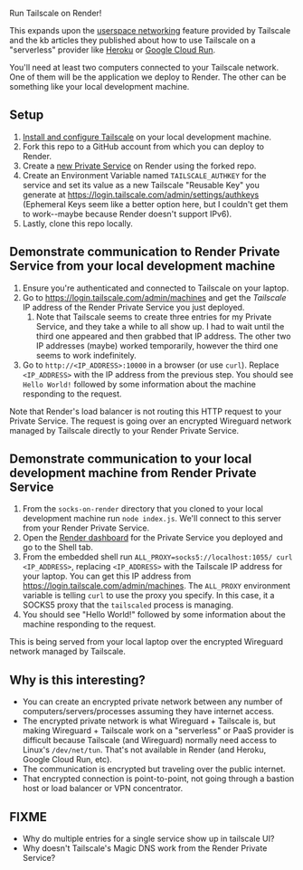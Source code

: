 Run Tailscale on Render!

This expands upon the [userspace networking](https://tailscale.com/kb/1112/userspace-networking/) feature provided by Tailscale and the kb articles they published about how to use Tailscale on a "serverless" provider like [Heroku](https://tailscale.com/kb/1107/heroku/) or [Google Cloud Run](https://tailscale.com/kb/1108/cloudrun/).

You'll need at least two computers connected to your Tailscale network. One of them will be the application we deploy to Render. The other can be something like your local development machine.

## Setup

1. [Install and configure Tailscale](https://tailscale.com/kb/1017/install/) on your local development machine.
1. Fork this repo to a GitHub account from which you can deploy to Render.
1. Create a [new Private Service](https://dashboard.render.com/select-repo?type=pserv) on Render using the forked repo.
1. Create an Environment Variable named `TAILSCALE_AUTHKEY` for the service and set its value as a new Tailscale "Reusable Key" you generate at https://login.tailscale.com/admin/settings/authkeys (Ephemeral Keys seem like a better option here, but I couldn't get them to work--maybe because Render doesn't support IPv6).
1. Lastly, clone this repo locally.

## Demonstrate communication to Render Private Service from your local development machine

1. Ensure you're authenticated and connected to Tailscale on your laptop.
1. Go to https://login.tailscale.com/admin/machines and get the *Tailscale* IP address of the Render Private Service you just deployed.
    1. Note that Tailscale seems to create three entries for my Private Service, and they take a while to all show up. I had to wait until the third one appeared and then grabbed that IP address. The other two IP addresses (maybe) worked temporarily, however the third one seems to work indefinitely.
1. Go to `http://<IP_ADDRESS>:10000` in a browser (or use `curl`). Replace `<IP_ADDRESS>` with the IP address from the previous step. You should see `Hello World!` followed by some information about the machine responding to the request.

Note that Render's load balancer is not routing this HTTP request to your Private Service. The request is going over an encrypted Wireguard network managed by Tailscale directly to your Render Private Service.

## Demonstrate communication to your local development machine from Render Private Service

1. From the `socks-on-render` directory that you cloned to your local development machine run `node index.js`. We'll connect to this server from your Render Private Service.
1. Open the [Render dashboard](https://dashboard.render.com) for the Private Service you deployed and go to the Shell tab.
1. From the embedded shell run `ALL_PROXY=socks5://localhost:1055/ curl <IP_ADDRESS>`, replacing `<IP_ADDRESS>` with the Tailscale IP address for your laptop. You can get this IP address from https://login.tailscale.com/admin/machines. The `ALL_PROXY` environment variable is telling `curl` to use the proxy you specify. In this case, it a SOCKS5 proxy that the `tailscaled` process is managing.
1. You should see "Hello World!" followed by some information about the machine responding to the request.

This is being served from your local laptop over the encrypted Wireguard network managed by Tailscale.

## Why is this interesting?

- You can create an encrypted private network between any number of computers/servers/processes assuming they have internet access.
- The encrypted private network is what Wireguard + Tailscale is, but making Wireguard + Tailscale work on a "serverless" or PaaS provider is difficult because Tailscale (and Wireguard) normally need access to Linux's `/dev/net/tun`. That's not available in Render (and Heroku, Google Cloud Run, etc).
- The communication is encrypted but traveling over the public internet.
- That encrypted connection is point-to-point, not going through a bastion host or load balancer or VPN concentrator.

## FIXME

- Why do multiple entries for a single service show up in tailscale UI?
- Why doesn't Tailscale's Magic DNS work from the Render Private Service?
